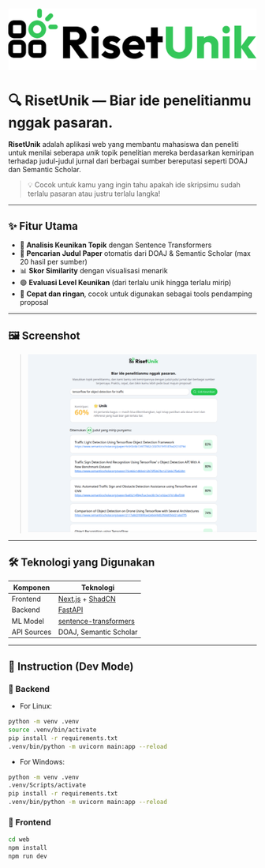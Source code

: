 ![App Icon](https://raw.githubusercontent.com/anjarmath/riset-unik/refs/heads/master/web/public/icon.svg)

# 🔍 RisetUnik — Biar ide penelitianmu nggak pasaran.

**RisetUnik** adalah aplikasi web yang membantu mahasiswa dan peneliti untuk menilai seberapa _unik_ topik penelitian mereka berdasarkan kemiripan terhadap judul-judul jurnal dari berbagai sumber bereputasi seperti DOAJ dan Semantic Scholar.

> 💡 Cocok untuk kamu yang ingin tahu apakah ide skripsimu sudah terlalu pasaran atau justru terlalu langka!

---

## ✨ Fitur Utama

- 🎯 **Analisis Keunikan Topik** dengan Sentence Transformers
- 🔎 **Pencarian Judul Paper** otomatis dari DOAJ & Semantic Scholar (max 20 hasil per sumber)
- 📊 **Skor Similarity** dengan visualisasi menarik
- 🟢 **Evaluasi Level Keunikan** (dari terlalu unik hingga terlalu mirip)
- 🚀 **Cepat dan ringan**, cocok untuk digunakan sebagai tools pendamping proposal

---

## 🖼️ Screenshot

> ![Screenshot](https://raw.githubusercontent.com/anjarmath/riset-unik/refs/heads/master/ss.png)

---

## 🛠️ Teknologi yang Digunakan

| Komponen    | Teknologi                                                         |
| ----------- | ----------------------------------------------------------------- |
| Frontend    | [Next.js](https://nextjs.org/) + [ShadCN](https://ui.shadcn.com/) |
| Backend     | [FastAPI](https://fastapi.tiangolo.com/)                          |
| ML Model    | [sentence-transformers](https://www.sbert.net/)                   |
| API Sources | DOAJ, Semantic Scholar                                            |

---

## 🚀 Instruction (Dev Mode)

### 🔧 Backend

- For Linux:

```bash
python -m venv .venv
source .venv/bin/activate
pip install -r requirements.txt
.venv/bin/python -m uvicorn main:app --reload
```

- For Windows:

```bash
python -m venv .venv
.venv/Scripts/activate
pip install -r requirements.txt
.venv/bin/python -m uvicorn main:app --reload
```

### 🔧 Frontend

```bash
cd web
npm install
npm run dev
```
